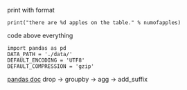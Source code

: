 print with format
```
print("there are %d apples on the table." % numofapples)
```
code above everything
```
import pandas as pd
DATA_PATH = './data/'
DEFAULT_ENCODING = 'UTF8'
DEFAULT_COMPRESSION = 'gzip'
```
[pandas doc](
https://pandas.pydata.org/docs/reference/api/pandas.read_csv.html
)
drop -> groupby -> agg -> add_suffix
